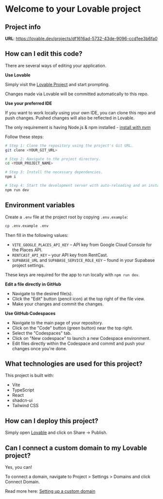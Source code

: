 # Welcome to your Lovable project

## Project info

**URL**: https://lovable.dev/projects/df1616ad-5732-43de-9096-ccd1ee3b6fa0

## How can I edit this code?

There are several ways of editing your application.

**Use Lovable**

Simply visit the [Lovable Project](https://lovable.dev/projects/df1616ad-5732-43de-9096-ccd1ee3b6fa0) and start prompting.

Changes made via Lovable will be committed automatically to this repo.

**Use your preferred IDE**

If you want to work locally using your own IDE, you can clone this repo and push changes. Pushed changes will also be reflected in Lovable.

The only requirement is having Node.js & npm installed - [install with nvm](https://github.com/nvm-sh/nvm#installing-and-updating)

Follow these steps:

```sh
# Step 1: Clone the repository using the project's Git URL.
git clone <YOUR_GIT_URL>

# Step 2: Navigate to the project directory.
cd <YOUR_PROJECT_NAME>

# Step 3: Install the necessary dependencies.
npm i

# Step 4: Start the development server with auto-reloading and an instant preview.
npm run dev
```

## Environment variables

Create a `.env` file at the project root by copying `.env.example`:

```sh
cp .env.example .env
```

Then fill in the following values:

- `VITE_GOOGLE_PLACES_API_KEY` – API key from Google Cloud Console for the Places API.
- `RENTCAST_API_KEY` – your API key from RentCast.
- `SUPABASE_URL` and `SUPABASE_SERVICE_ROLE_KEY` – found in your Supabase project settings.

These keys are required for the app to run locally with `npm run dev`.

**Edit a file directly in GitHub**

- Navigate to the desired file(s).
- Click the "Edit" button (pencil icon) at the top right of the file view.
- Make your changes and commit the changes.

**Use GitHub Codespaces**

- Navigate to the main page of your repository.
- Click on the "Code" button (green button) near the top right.
- Select the "Codespaces" tab.
- Click on "New codespace" to launch a new Codespace environment.
- Edit files directly within the Codespace and commit and push your changes once you're done.

## What technologies are used for this project?

This project is built with:

- Vite
- TypeScript
- React
- shadcn-ui
- Tailwind CSS

## How can I deploy this project?

Simply open [Lovable](https://lovable.dev/projects/df1616ad-5732-43de-9096-ccd1ee3b6fa0) and click on Share -> Publish.

## Can I connect a custom domain to my Lovable project?

Yes, you can!

To connect a domain, navigate to Project > Settings > Domains and click Connect Domain.

Read more here: [Setting up a custom domain](https://docs.lovable.dev/tips-tricks/custom-domain#step-by-step-guide)
